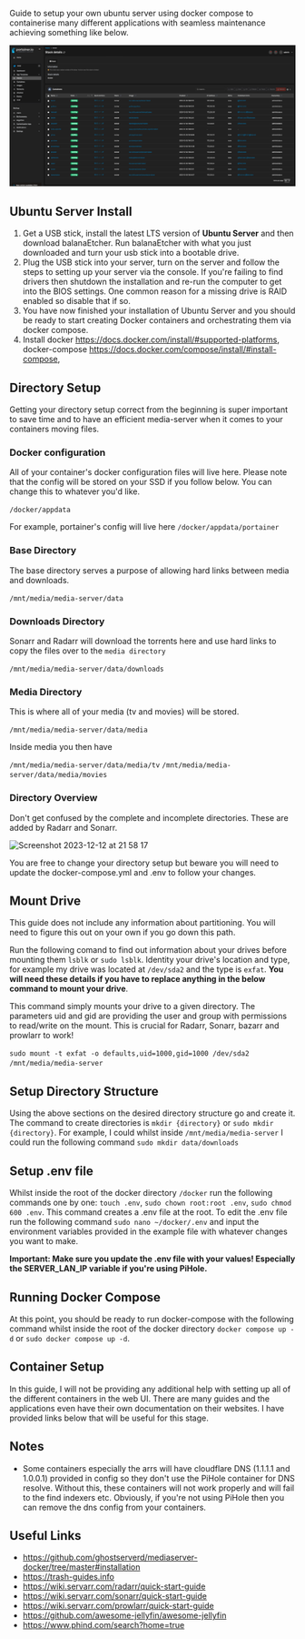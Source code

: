 Guide to setup your own ubuntu server using docker compose to containerise many different applications with seamless maintenance achieving something like below.

![Screenshot](Screenshots/portainer-screenshot.png)


## Ubuntu Server Install ##

1. Get a USB stick, install the latest LTS version of **Ubuntu Server** and then download balanaEtcher. Run balanaEtcher with what you just downloaded and turn your usb stick into a bootable drive.
2. Plug the USB stick into your server, turn on the server and follow the steps to setting up your server via the console. If you're failing to find drivers then shutdown the installation and re-run the computer to get into the BIOS settings. One common reason for a missing drive is RAID enabled so disable that if so.
3. You have now finished your installation of Ubuntu Server and you should be ready to start creating Docker containers and orchestrating them via docker compose.
4. Install docker https://docs.docker.com/install/#supported-platforms, docker-compose https://docs.docker.com/compose/install/#install-compose, 


## Directory Setup ##

Getting your directory setup correct from the beginning is super important to save time and to have an efficient media-server when it comes to your containers moving files.

### Docker configuration ###

All of your container's docker configuration files will live here. Please note that the config will be stored on your SSD if you follow below. You can change this to whatever you'd like.

`/docker/appdata`

For example, portainer's config will live here `/docker/appdata/portainer`

### Base Directory ### 

The base directory serves a purpose of allowing hard links between media and downloads.

`/mnt/media/media-server/data`

### Downloads Directory ###

Sonarr and Radarr will download the torrents here and use hard links to copy the files over to the `media directory`

`/mnt/media/media-server/data/downloads`

### Media Directory ###

This is where all of your media (tv and movies) will be stored. 

`/mnt/media/media-server/data/media`

Inside media you then have

`/mnt/media/media-server/data/media/tv`
`/mnt/media/media-server/data/media/movies`


### Directory Overview ###

Don't get confused by the complete and incomplete directories. These are added by Radarr and Sonarr.

![Screenshot 2023-12-12 at 21 58 17](https://github.com/adamthewilliam/UbuntuHomeServer/assets/24702294/4912ada4-ad0c-41d2-b3f0-3a1e4c716b94)

You are free to change your directory setup but beware you will need to update the docker-compose.yml and .env to follow your changes.

## Mount Drive ##

This guide does not include any information about partitioning. You will need to figure this out on your own if you go down this path.

Run the following comand to find out information about your drives before mounting them `lsblk` or `sudo lsblk`. Identity your drive's location and type, for example my drive was located at `/dev/sda2` and the type is `exfat`. **You will need these details if you have to replace anything in the below command to mount your drive**.

This command simply mounts your drive to a given directory. The parameters uid and gid are providing the user and group with permissions to read/write on the mount. This is crucial for Radarr, Sonarr, bazarr and prowlarr to work!

`sudo mount -t exfat -o defaults,uid=1000,gid=1000 /dev/sda2 /mnt/media/media-server`

## Setup Directory Structure ##

Using the above sections on the desired directory structure go and create it. The command to create directories is `mkdir {directory}` or `sudo mkdir {directory}`. For example, I could whilst inside `/mnt/media/media-server` I could run the following command `sudo mkdir data/downloads`

## Setup .env file ##

Whilst inside the root of the docker directory `/docker` run the following commands one by one: `touch .env`, `sudo chown root:root .env`, `sudo chmod 600 .env`. This command creates a .env file at the root. To edit the .env file run the following command `sudo nano ~/docker/.env` and input the environment variables provided in the example file with whatever changes you want to make.

**Important: Make sure you update the .env file with your values! Especially the SERVER_LAN_IP variable if you're using PiHole.**

## Running Docker Compose ##

At this point, you should be ready to run docker-compose with the following command whilst inside the root of the docker directory `docker compose up -d` or `sudo docker compose up -d`.

## Container Setup ##

In this guide, I will not be providing any additional help with setting up all of the different containers in the web UI. There are many guides and the applications even have their own documentation on their websites. I have provided links below that will be useful for this stage.

## Notes ##

- Some containers especially the arrs will have cloudflare DNS (1.1.1.1 and 1.0.0.1) provided in config so they don't use the PiHole container for DNS resolve. Without this, these containers will not work properly and will fail to the find indexers etc. Obviously, if you're not using PiHole then you can remove the dns config from your containers.

## Useful Links  ##

- https://github.com/ghostserverd/mediaserver-docker/tree/master#installation
- https://trash-guides.info
- https://wiki.servarr.com/radarr/quick-start-guide
- https://wiki.servarr.com/sonarr/quick-start-guide
- https://wiki.servarr.com/prowlarr/quick-start-guide
- https://github.com/awesome-jellyfin/awesome-jellyfin
- https://www.phind.com/search?home=true
